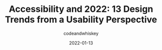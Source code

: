 ---
author: codeandwhiskey
date: 2022-01-13
publisher: bethannon
tags:
  - accessibility
  - design
  - usability
target_url: https://bhmbizsites.com/accessibility-and-2022-13-design-trends-from-a-usability-perspective/
title: "Accessibility and 2022: 13 Design Trends from a Usability Perspective"
---